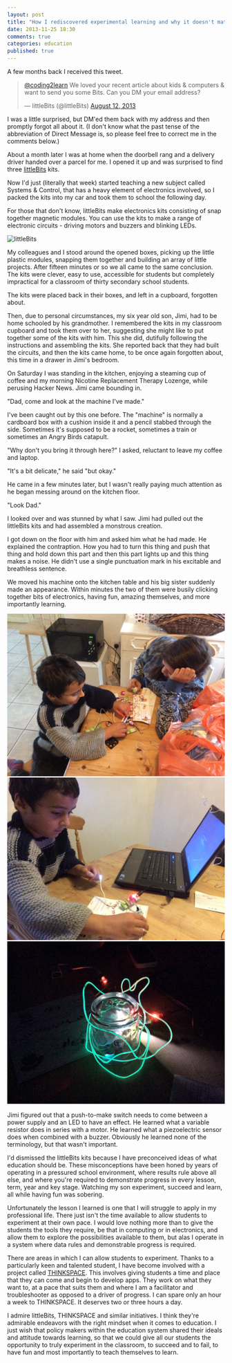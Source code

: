 ```yaml
---
layout: post
title: "How I rediscovered experimental learning and why it doesn't matter"
date: 2013-11-25 18:30
comments: true
categories: education
published: true
---
```

A few months back I received this tweet.
<blockquote class="twitter-tweet" lang="en"><p><a href="https://twitter.com/Coding2Learn">@coding2learn</a> We loved your recent article about kids &amp; computers &amp; want to send you some Bits. Can you DM your email address?</p>&mdash; littleBits (@littleBits) <a href="https://twitter.com/littleBits/statuses/367055818094837760">August 12, 2013</a></blockquote>
<script async src="//platform.twitter.com/widgets.js" charset="utf-8"></script>
I was a little surprised, but DM'ed them back with my address and then promptly forgot all about it. (I don't know what the past tense of the abbreviation of Direct Message is, so please feel free to correct me in the comments below.)

About a month later I was at home when the doorbell rang and a delivery driver handed over a parcel for me. I opened it up and was surprised to find three [littleBits](http://littlebits.cc) kits.

Now I'd just (literally that week) started teaching a new subject called Systems & Control, that has a heavy element of electronics involved, so I packed the kits into my car and took them to school the following day.

For those that don't know, littleBits make electronics kits consisting of snap together magnetic modules. You can use the kits to make a range of electronic circuits - driving motors and buzzers and blinking LEDs.

![littleBits](http://d37nm08lqbnpni.cloudfront.net/assets/home-page/deluxe_kit_bits-3ec7587394db3c6f343ce3d207fb8134.png)

My colleagues and I stood around the opened boxes, picking up the little plastic modules, snapping them together and building an array of little projects. After fifteen minutes or so we all came to the same conclusion. The kits were clever, easy to use, accessible for students but completely impractical for a classroom of thirty secondary school students.

The kits were placed back in their boxes, and left in a cupboard, forgotten about.

Then, due to personal circumstances, my six year old son, Jimi, had to be home schooled by his grandmother. I remembered the kits in my classroom cupboard and took them over to her, suggesting she might like to put together some of the kits with him. This she did, dutifully following the instructions and assembling the kits. She reported back that they had built the circuits, and then the kits came home, to be once again forgotten about, this time in a drawer in Jimi's bedroom.

On Saturday I was standing in the kitchen, enjoying a steaming cup of coffee and my morning Nicotine Replacement Therapy Lozenge, while perusing Hacker News. Jimi came bounding in.

"Dad, come and look at the machine I've made."

I've been caught out by this one before. The "machine" is normally a cardboard box with a cushion inside it and a pencil stabbed through the side. Sometimes it's supposed to be a rocket, sometimes a train or sometimes an Angry Birds catapult.

"Why don't you bring it through here?" I asked, reluctant to leave my coffee and laptop.

"It's a bit delicate," he said "but okay."

He came in a few minutes later, but I wasn't really paying much attention as he began messing around on the kitchen floor.

"Look Dad."

I looked over and was stunned by what I saw. Jimi had pulled out the littleBits kits and had assembled a monstrous creation.

I got down on the floor with him and asked him what he had made. He explained the contraption. How you had to turn this thing and push that thing and hold down this part and then this part lights up and this thing makes a noise. He didn't use a single punctuation mark in his excitable and breathless sentence.

We moved his machine onto the kitchen table and his big sister suddenly made an appearance. Within minutes the two of them were busily clicking together bits of electronics, having fun, amazing themselves, and more importantly learning.

![Jimi and his Sister](/post_images/littleBits/Jimi.jpg)
![Concentrating](/post_images/littleBits/Concentrating.jpg)
![Lantern](/post_images/littleBits/Lantern.jpg)

Jimi figured out that a push-to-make switch needs to come between a power supply and an LED to have an effect. He learned what a variable resistor does in series with a motor. He learned what a piezoelectric sensor does when combined with a buzzer. Obviously he learned none of the terminology, but that wasn't important.

I'd dismissed the littleBits kits because I have preconceived ideas of what education should be. These misconceptions have been honed by years of operating in a pressured school environment, where results rule above all else, and where you're required to demonstrate progress in every lesson, term, year and key stage. Watching my son experiment, succeed and learn, all while having fun was sobering.

Unfortunately the lesson I learned is one that I will struggle to apply in my professional life. There just isn't the time available to allow students to experiment at their own pace. I would love nothing more than to give the students the tools they require, be that in computing or in electronics, and allow them to explore the possibilities available to them, but alas I operate in a system where data rules and demonstrable progress is required.

There are areas in which I can allow students to experiment. Thanks to a particularly keen and talented student, I have become involved with a project called [THINKSPACE](http://thinkspace.co.uk/). This involves giving students a time and place that they can come and begin to develop apps. They work on what they want to, at a pace that suits them and where I am a facilitator and troubleshooter as opposed to a driver of progress. I can spare only an hour a week to THINKSPACE. It deserves two or three hours a day.

I admire littleBits, THINKSPACE and similar initiatives. I think they're admirable endeavors with the right mindset when it comes to education. I just wish that policy makers within the education system shared their ideals and attitude towards learning, so that we could give all our students the opportunity to truly experiment in the classroom, to succeed and to fail, to have fun and most importantly to teach themselves to learn.


